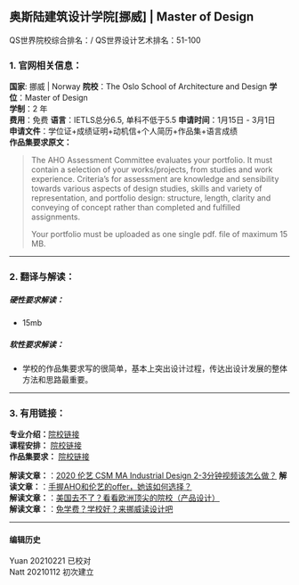 ## 奥斯陆建筑设计学院[挪威] | Master of Design

QS世界院校综合排名：/
QS世界设计艺术排名：51-100


### 1. 官网相关信息：

**国家**: 挪威 | Norway
**院校**：The Oslo School of Architecture and Design
**学位**：Master of Design  
**学制**：2 年  
**费用**：免费
**语言**：IETLS总分6.5, 单科不低于5.5
**申请时间**：1月15日 - 3月1日  
**申请文件**：学位证+成绩证明+动机信+个人简历+作品集+语言成绩  
**作品集要求原文：**   

> The AHO Assessment Committee evaluates your portfolio. It must contain a selection of your works/projects, from studies and work experience. Criteria’s for assessment are knowledge and sensibility towards various aspects of design studies, skills and variety of representation, and portfolio design: structure, length, clarity and conveying of concept rather than completed and fulfilled assignments.
>
>Your portfolio must be uploaded as one single pdf. file of maximum 15 MB.


---


### 2. 翻译与解读：

##### 硬性要求解读：
- 15mb



##### 软性要求解读：
- 学校的作品集要求写的很简单，基本上突出设计过程，传达出设计发展的整体方法和思路最重要。


---


### 3. 有用链接：

**专业介绍：**[院校链接](https://aho.no/en/content/master-design-0)  
**课程安排：** [院校链接](https://aho.no/en/studies/master-design/master-design-programme-structure)  
**作品集要求：** [院校链接](https://aho.no/en/studies/master-design/admission-design-2)  


**解读文章：**：[2020 伦艺 CSM MA Industrial Design 2-3分钟视频该怎么做？](http://www.makebi.net/39293.html)
**解读文章：**：[手握AHO和伦艺的offer，她该如何选择？](http://www.makebi.net/35513.html)  
**解读文章：**：[美国去不了？看看欧洲顶尖的院校（产品设计）](http://www.makebi.net/37522.html)  
**解读文章：**：[免学费？学校好？来挪威读设计吧](http://www.makebi.net/27327.html)  

---


#### 编辑历史
Yuan 20210221 已校对  
Natt 20210112 初次建立  
